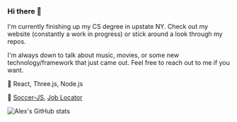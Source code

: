 ### Hi there 👋
I'm currently finishing up my CS degree in upstate NY. Check out my website (constantly a work in progress) or stick around a look through my repos. 

I'm always down to talk about music, movies, or some new technology/framework that just came out. Feel free to reach out to me if you want.

🌱 React, Three.js, Node.js

🔭 [Soccer-JS](https://github.com/alex-zaykowski/Soccer-JS), [Job Locator](https://github.com/alex-zaykowski/REST_API)

![Alex's GitHub stats](https://github-readme-stats.vercel.app/api?username=alex-zaykowski&show_icons=true&theme=radical)
<!--
**alex-zaykowski/alex-zaykowski** is a ✨ _special_ ✨ repository because its `README.md` (this file) appears on your GitHub profile.

Here are some ideas to get you started:

- 🔭 I’m currently working on ...
- 🌱 I’m currently learning ...
- 👯 I’m looking to collaborate on ...
- 🤔 I’m looking for help with ...
- 💬 Ask me about ...
- 📫 How to reach me: ...
- 😄 Pronouns: ...
- ⚡ Fun fact: ...
-->
